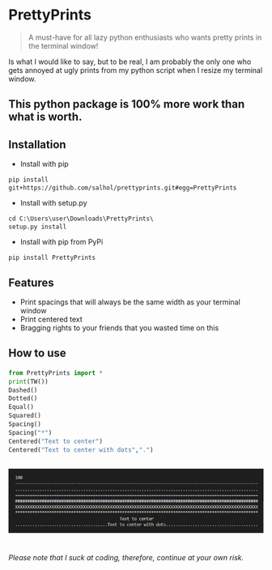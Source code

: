 # PrettyPrints

> A must-have for all lazy python enthusiasts who wants pretty prints in the terminal window!

Is what I would like to say, but to be real, I am probably the only one who gets annoyed at ugly prints from my python script when I resize my terminal window.   

**This python package is 100% more work than what is worth.**
---
## Installation
- Install with pip
```
pip install git+https://github.com/salhol/prettyprints.git#egg=PrettyPrints
```
- Install with setup.py
```
cd C:\Users\user\Downloads\PrettyPrints\
setup.py install
```
- Install with pip from PyPi
```
pip install PrettyPrints
```

## Features

- Print spacings that will always be the same width as your terminal window
- Print centered text
- Bragging rights to your friends that you wasted time on this

## How to use

```python
from PrettyPrints import *
print(TW())
Dashed()
Dotted()
Equal()
Squared()
Spacing()
Spacing("*")
Centered("Text to center")
Centered("Text to center with dots",".")
```
![Screenshot of example](https://github.com/salhol/PrettyPrints/blob/main/Example.png)  
---  
<br>*Please note that I suck at coding, therefore, continue at your own risk.*
